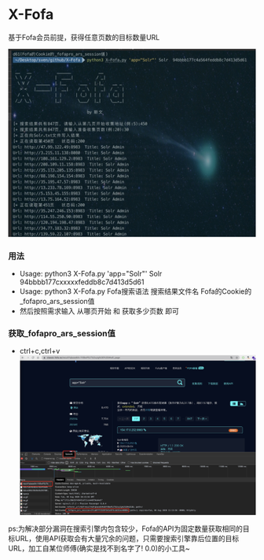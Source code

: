 # X-Fofa
基于Fofa会员前提，获得任意页数的目标数量URL

![](./run.png)

### 用法
* Usage: python3 X-Fofa.py 'app="Solr"' Solr  94bbbb177cxxxxxfeddb8c7d413d5d61
* Usage: python3 X-Fofa.py  Fofa搜索语法   搜索结果文件名   Fofa的Cookie的_fofapro_ars_session值
* 然后按照需求输入 从哪页开始 和 获取多少页数 即可
### 获取_fofapro_ars_session值
* ctrl+c,ctrl+v
![](./getCookie.png)

ps:为解决部分漏洞在搜索引擎内包含较少，Fofa的API为固定数量获取相同的目标URL，使用API获取会有大量冗余的问题，只需要搜索引擎靠后位置的目标URL，加工自某位师傅(确实是找不到名字了! 0.0)的小工具~
